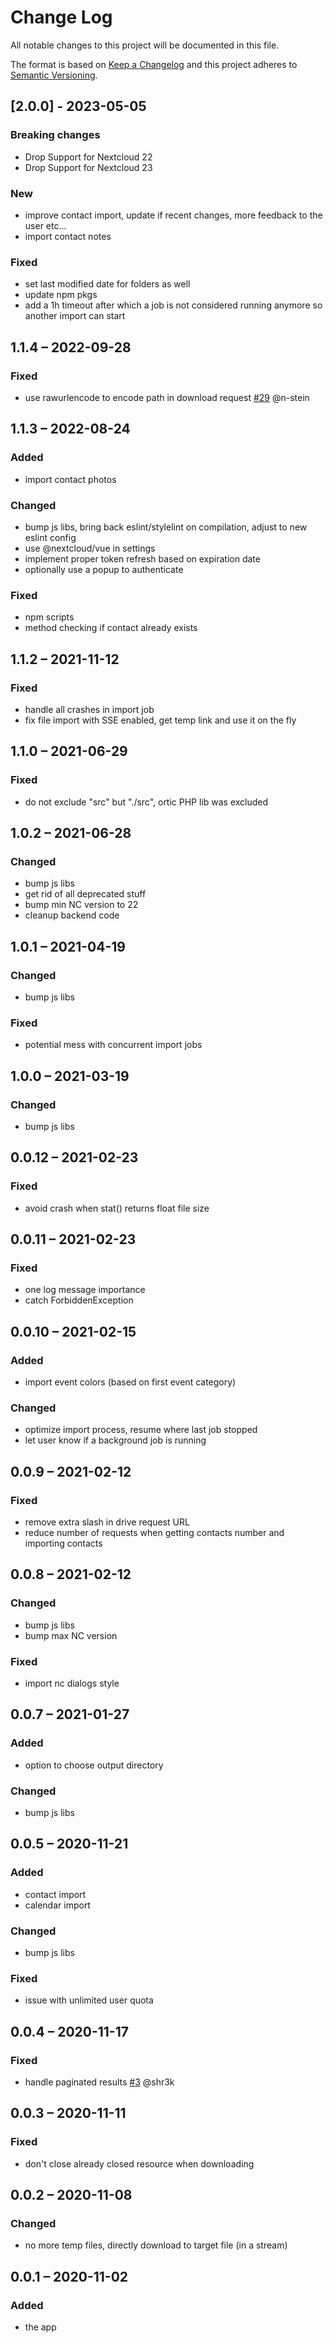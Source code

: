 # Change Log
All notable changes to this project will be documented in this file.

The format is based on [Keep a Changelog](http://keepachangelog.com/)
and this project adheres to [Semantic Versioning](http://semver.org/).

## [2.0.0] - 2023-05-05

### Breaking changes
 - Drop Support for Nextcloud 22
 - Drop Support for Nextcloud 23

### New
 - improve contact import, update if recent changes, more feedback to the user etc...
 - import contact notes

### Fixed
 - set last modified date for folders as well
 - update npm pkgs
 - add a 1h timeout after which a job is not considered running anymore so another import can start

## 1.1.4 – 2022-09-28
### Fixed
- use rawurlencode to encode path in download request
[#29](https://github.com/nextcloud/integration_onedrive/pull/29) @n-stein

## 1.1.3 – 2022-08-24
### Added
- import contact photos

### Changed
- bump js libs, bring back eslint/stylelint on compilation, adjust to new eslint config
- use @nextcloud/vue in settings
- implement proper token refresh based on expiration date
- optionally use a popup to authenticate

### Fixed
- npm scripts
- method checking if contact already exists

## 1.1.2 – 2021-11-12
### Fixed
- handle all crashes in import job
- fix file import with SSE enabled, get temp link and use it on the fly

## 1.1.0 – 2021-06-29
### Fixed
- do not exclude "src" but "./src", ortic PHP lib was excluded

## 1.0.2 – 2021-06-28
### Changed
- bump js libs
- get rid of all deprecated stuff
- bump min NC version to 22
- cleanup backend code

## 1.0.1 – 2021-04-19
### Changed
- bump js libs

### Fixed
- potential mess with concurrent import jobs

## 1.0.0 – 2021-03-19
### Changed
- bump js libs

## 0.0.12 – 2021-02-23
### Fixed
- avoid crash when stat() returns float file size

## 0.0.11 – 2021-02-23
### Fixed
- one log message importance
- catch ForbiddenException

## 0.0.10 – 2021-02-15
### Added
- import event colors (based on first event category)

### Changed
- optimize import process, resume where last job stopped
- let user know if a background job is running

## 0.0.9 – 2021-02-12
### Fixed
- remove extra slash in drive request URL
- reduce number of requests when getting contacts number and importing contacts

## 0.0.8 – 2021-02-12
### Changed
- bump js libs
- bump max NC version

### Fixed
- import nc dialogs style

## 0.0.7 – 2021-01-27
### Added
- option to choose output directory

### Changed
- bump js libs

## 0.0.5 – 2020-11-21
### Added
- contact import
- calendar import

### Changed
- bump js libs

### Fixed
- issue with unlimited user quota

## 0.0.4 – 2020-11-17
### Fixed
- handle paginated results
[#3](https://github.com/nextcloud/integration_onedrive/issues/3) @shr3k

## 0.0.3 – 2020-11-11
### Fixed
- don't close already closed resource when downloading

## 0.0.2 – 2020-11-08
### Changed
- no more temp files, directly download to target file (in a stream)

## 0.0.1 – 2020-11-02
### Added
* the app
